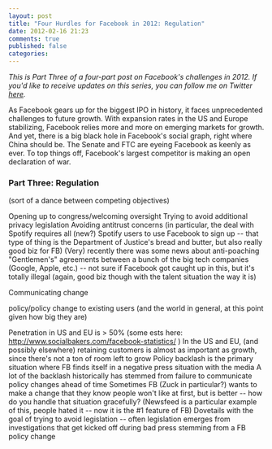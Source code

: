```yaml
---
layout: post
title: "Four Hurdles for Facebook in 2012: Regulation"
date: 2012-02-16 21:23
comments: true
published: false
categories: 
---
```


*This is Part Three of a four-part post on Facebook's challenges in 2012. If you'd
like to receive updates on this series, you can follow me on Twitter
[here](https://twitter.com/paulrosania).*

As Facebook gears up for the biggest IPO in history, it faces unprecedented
challenges to future growth. With expansion rates in the US and Europe stabilizing,
Facebook relies more and more on emerging markets for growth.  And yet, there is
a big black hole in Facebook's social graph, right where China should be. The
Senate and FTC are eyeing Facebook as keenly as ever. To top things off,
Facebook's largest competitor is making an open declaration of war.

### Part Three: Regulation

(sort of a dance between competing objectives)

Opening up to congress/welcoming oversight
Trying to avoid additional privacy legislation
Avoiding antitrust concerns (in particular, the deal with Spotify requires all (new?) Spotify users to use Facebook to sign up -- that type of thing is the Department of Justice's bread and butter, but also really good biz for FB)
(Very) recently there was some news about anti-poaching "Gentlemen's" agreements between a bunch of the big tech companies (Google, Apple, etc.) -- not sure if Facebook got caught up in this, but it's totally illegal (again, good biz though with the talent situation the way it is)

Communicating change

policy/policy change to existing users (and the world in general, at this point given how big they are)

Penetration in US and EU is > 50% (some ests here:  http://www.socialbakers.com/facebook-statistics/ )
In the US and EU, (and possibly elsewhere) retaining customers is almost as important as growth, since there's not a ton of room left to grow
Policy backlash is the primary situation where FB finds itself in a negative press situation with the media
A lot of the backlash historically has stemmed from failure to communicate policy changes ahead of time
Sometimes FB (Zuck in particular?) wants to make a change that they know people won't like at first, but is better -- how do you handle that situation gracefully?  (Newsfeed is a particular example of this, people hated it -- now it is the #1 feature of FB)
Dovetails with the goal of trying to avoid legislation -- often legislation emerges from investigations that get kicked off during bad press stemming from a FB policy change
